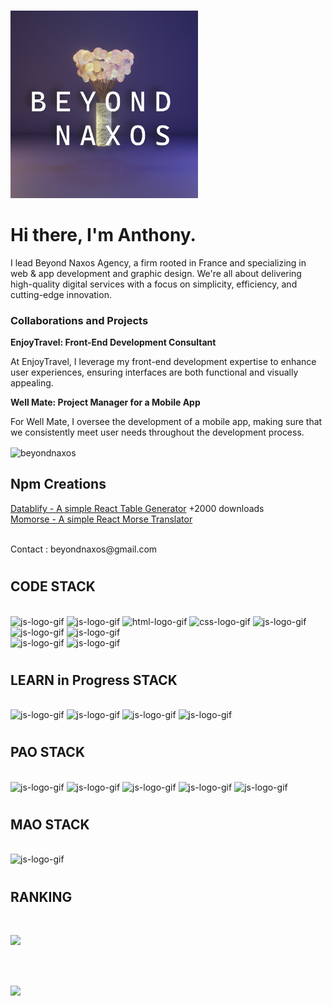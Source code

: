 <div align="left">
<h1></h1>
<h1></h1>
<img src="img\bena.png" alt="Logo bena" height="300px"/>
<h1></h1>
<h1></h1>

<!-- presentation -->
<h1>Hi there, I'm Anthony.</h1>  
<p>I lead Beyond Naxos Agency, a firm rooted in France and specializing in web & app development and graphic design. We're all about delivering high-quality digital services with a focus on simplicity, efficiency, and cutting-edge innovation.</p>

### Collaborations and Projects

**EnjoyTravel: Front-End Development Consultant**  
<p>At EnjoyTravel, I leverage my front-end development expertise to enhance user experiences, ensuring interfaces are both functional and visually appealing.</p>

**Well Mate: Project Manager for a Mobile App**  
<p>For Well Mate, I oversee the development of a mobile app, making sure that we consistently meet user needs throughout the development process.</p>



<p><img align="center" src="https://github-readme-streak-stats.herokuapp.com/?user=beyondnaxos&theme=dark" alt="beyondnaxos" /></p>



  <h2>Npm Creations</h2>
  <a href="https://www.npmjs.com/package/datablify"> Datablify - A simple React Table Generator</a><span> +2000 downloads </span>
  <br>
  <a href="https://www.npmjs.com/package/momorse"> Momorse - A simple React Morse Translator </a>
  <br>
  <br>
<!-- contact -->

<p>Contact : beyondnaxos@gmail.com</p>

<h1></h1>
<h1></h1>
<h2>CODE STACK</h2>
<br>
<div>
  <img
    src="https://img.shields.io/badge/Next.js-000000?style=for-the-badge&logo=nextdotjs&logoColor=white"
    alt="js-logo-gif"
    height="50px"
  />
  <img
    src="https://img.shields.io/badge/React-20232A?style=for-the-badge&logo=react&logoColor=61DAFB"
    alt="js-logo-gif"
    height="50px"
  />
  <img
    src="https://img.shields.io/badge/JavaScript-323330?style=for-the-badge&logo=javascript&logoColor=F7DF1E"
    alt="html-logo-gif"
    height="50px"
  />
   <img
    src="https://img.shields.io/badge/Sequelize-52B0E7?style=for-the-badge&logo=Sequelize&logoColor=white"
    alt="css-logo-gif"
    height="50px"
  />
  <img
    src="https://img.shields.io/badge/MongoDB-4EA94B?style=for-the-badge&logo=mongodb&logoColor=white"
    alt="js-logo-gif"
    height="50px"
  />
  <img
    src="https://img.shields.io/badge/Node.js-339933?style=for-the-badge&logo=nodedotjs&logoColor=white"
    alt="js-logo-gif"
    height="50px"
  />
  <img
    src="https://img.shields.io/badge/CSS3-1572B6?style=for-the-badge&logo=css3&logoColor=white"
    alt="js-logo-gif"
    height="50px"
  />
  <br>
  <img
    src="https://img.shields.io/badge/Firebase-FFCA28?style=for-the-badge&logo=firebase&logoColor=black"
    alt="js-logo-gif"
    height="50px"
  />
  <img
    src="https://img.shields.io/badge/Express.js-404D59?style=for-the-badge"
    alt="js-logo-gif"
    height="50px"
  />
  
</div>
<h1></h1>
<h1></h1>
<h2>LEARN in Progress STACK</h2>
<br>
<div display='flex'>
<img
    src="https://img.shields.io/badge/Python-3776AB?style=for-the-badge&logo=python&logoColor=white"
    alt="js-logo-gif"
    height="50px"
  />
<img
    src="https://img.shields.io/badge/OpenCV-5C3EE8?style=for-the-badge&logo=OpenCV&logoColor=white"
    alt="js-logo-gif"
    height="50px"
  />
<img
    src="https://img.shields.io/badge/TensorFlow-FF6F00?style=for-the-badge&logo=TensorFlow&logoColor=white"
    alt="js-logo-gif"
    height="50px"
  />
  <!-- treejs -->
  <img
    src="https://img.shields.io/badge/Three.js-000000?style=for-the-badge&logo=threedotjs&logoColor=white"
    alt="js-logo-gif"
    height="50px"
  />
<!--    <img
    src="https://img.shields.io/badge/-c++-black?logo=c%2B%2B&style=social"
    alt="js-logo-gif"
    height="50px"
  /> -->

</div>
<h1></h1>
<h1></h1>
<h2>PAO STACK</h2>
<br>
<div>
  <img
    src="https://img.shields.io/badge/Adobe%20Illustrator-FF9A00?style=for-the-badge&logo=adobe%20illustrator&logoColor=white"
    alt="js-logo-gif"
    height="50px"
  />
  <img
    src="https://img.shields.io/badge/Adobe%20Photoshop-31A8FF?style=for-the-badge&logo=Adobe%20Photoshop&logoColor=black"
    alt="js-logo-gif"
    height="50px"
  />
  <img
    src="https://img.shields.io/badge/Adobe%20XD-470137?style=for-the-badge&logo=Adobe%20XD&logoColor=#FF61F6"
    alt="js-logo-gif"
    height="50px"
  />
  <img
    src="https://img.shields.io/badge/Figma-F24E1E?style=for-the-badge&logo=figma&logoColor=white"
    alt="js-logo-gif"
    height="50px"
  />
  <img
    src="https://img.shields.io/badge/Blender-F5792A?style=for-the-badge&logo=blender&logoColor=white"
    alt="js-logo-gif"
    height="50px"
 
</div>
<h1></h1>
<h1></h1>
<h2>MAO STACK</h2>
<br>
<div>
  <img
    src="https://img.shields.io/badge/ableton-000000?style=for-the-badge&logo=ableton&logoColor=white"
    alt="js-logo-gif"
    height="50px"
  />
</div>
</div>

<h1></h1>
<h1></h1>
<h2>RANKING</h2>
<br>

![](https://github-trophies.vercel.app/?username=beyondnaxos)

<br>
<br>

![](https://komarev.com/ghpvc/?username=beyondnaxos&color=blue&style=for-the-badge)

